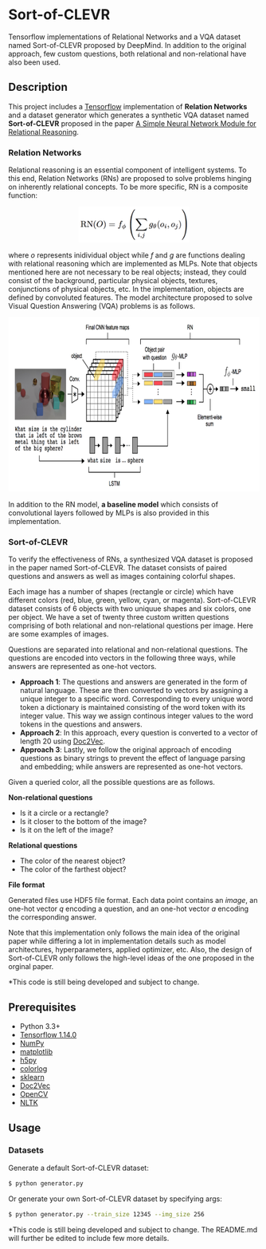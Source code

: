 # Sort-of-CLEVR
Tensorflow implementations of Relational Networks and a VQA dataset named Sort-of-CLEVR proposed by DeepMind. In addition to the original approach, few custom questions, both relational and non-relational have also been used.

## Description
This project includes a [Tensorflow](https://www.tensorflow.org/) implementation of **Relation Networks** and a dataset generator which generates a synthetic VQA dataset named **Sort-of-CLEVR** proposed in the paper [A Simple Neural Network Module for Relational Reasoning](https://arxiv.org/abs/1706.01427).

### Relation Networks

Relational reasoning is an essential component of intelligent systems. To this end, Relation Networks (RNs) are proposed to solve problems hinging on inherently relational concepts. To be more specific, RN is a composite function:

<p align="center">
    <img src="figure/rn_eq.png" height="72" />
</p>

where *o* represents inidividual object while *f* and *g* are functions dealing with relational reasoning which are implemented as MLPs. Note that objects mentioned here are not necessary to be real objects; instead, they could consist of the background, particular physical objects, textures, conjunctions of physical objects, etc. In the implementation, objects are defined by convoluted features. The model architecture proposed to solve Visual Question Answering (VQA) problems is as follows.

<p align="center">
    <img src="figure/RN.png" height="350" />
</p>

In addition to the RN model, **a baseline model** which consists of convolutional layers followed by MLPs is also provided in this implementation.

### Sort-of-CLEVR

To verify the effectiveness of RNs, a synthesized VQA dataset is proposed in the paper named Sort-of-CLEVR. The dataset consists of paired questions and answers as well as images containing colorful shapes.

Each image has a number of shapes (rectangle or circle) which have different colors (red, blue, green, yellow, cyan, or magenta). Sort-of-CLEVR dataset consists of 6 objects with two uniquue shapes and six colors, one per object. We have a set of twenty three custom written questions comprising of both relational and non-relational questions per image. Here are some examples of images.

Questions are separated into relational and non-relational questions. The questions are encoded into vectors in the following three ways, while answers are represented as one-hot vectors.
* **Approach 1**: The questions and answers are generated in the form of natural language. These are then converted to vectors by assigning a unique integer to a specific word. Corresponding to every unique word token a dictionary is maintained consisting of the word token with its integer value. This way we assign continous integer values to the word tokens in the questions and answers.
* **Approach 2**: In this approach, every question is converted to a vector of length 20 using [Doc2Vec](https://radimrehurek.com/gensim/models/doc2vec.html).
* **Approach 3**: Lastly, we follow the original approach of encoding questions as binary strings to prevent the effect of language parsing and embedding; while answers are represented as one-hot vectors.

Given a queried color, all the possible questions are as follows.

**Non-relational questions**

* Is it a circle or a rectangle?
* Is it closer to the bottom of the image?
* Is it on the left of the image?

**Relational questions**

* The color of the nearest object?
* The color of the farthest object?

**File format**

Generated files use HDF5 file format. Each data point contains an *image*, an one-hot vector *q* encoding a question, and an one-hot vector *a* encoding the corresponding answer.

Note that this implementation only follows the main idea of the original paper while differing a lot in implementation details such as model architectures, hyperparameters, applied optimizer, etc. Also, the design of Sort-of-CLEVR only follows the high-level ideas of the one proposed in the orginal paper.

\*This code is still being developed and subject to change.

## Prerequisites

- Python 3.3+
- [Tensorflow 1.14.0](https://github.com/tensorflow/tensorflow/tree/r1.0)
- [NumPy](http://www.numpy.org/)
- [matplotlib](https://matplotlib.org/)
- [h5py](http://docs.h5py.org/en/latest/)
- [colorlog](https://github.com/borntyping/python-colorlog)
- [sklearn](https://scikit-learn.org/stable/)
- [Doc2Vec](https://radimrehurek.com/gensim/models/doc2vec.html)
- [OpenCV](https://opencv.org/)
- [NLTK](https://www.nltk.org/)

## Usage

### Datasets

Generate a default Sort-of-CLEVR dataset:

```bash
$ python generator.py
```

Or generate your own Sort-of-CLEVR dataset by specifying args:

```bash
$ python generator.py --train_size 12345 --img_size 256
```

\*This code is still being developed and subject to change. The README.md will further be edited to include few more details.

